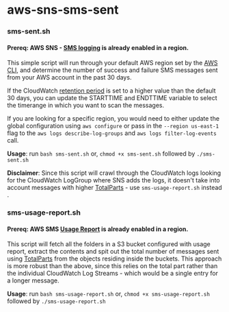 # aws-sns-sms-sent

### sms-sent.sh

#### Prereq: AWS SNS - [SMS logging](https://docs.aws.amazon.com/sns/latest/dg/sms_stats_cloudwatch.html#sms_stats_cloudwatch_logs) is already enabled in a region.

This simple script will run through your default AWS region set by the [AWS CLI](https://docs.aws.amazon.com/cli/latest/userguide/cli-chap-configure.html#cli-quick-configuration), and determine the number of success and failure SMS messages sent from your AWS account in the past 30 days.

If the CloudWatch [retention period](https://aws.amazon.com/cloudwatch/faqs/#AWS_resource_and_custom_metrics_monitoring) is set to a higher value than the default 30 days, you can update the STARTTIME and ENDTTIME variable to select the timerange in which you want to scan the messages.

If you are looking for a specific region, you would need to either update the global configuration using ```aws configure``` or pass in the ```--region us-east-1``` flag to the ```aws logs describe-log-groups``` and ```aws logs filter-log-events``` call.

**Usage**: run ```bash sms-sent.sh``` or, ```chmod +x sms-sent.sh``` followed by ```./sms-sent.sh```


**Disclaimer**: Since this script will crawl through the CloudWatch logs looking for the CloudWatch LogGroup where SNS adds the logs, it doesn't take into account messages with higher [TotalParts](https://docs.aws.amazon.com/sns/latest/dg/sms_stats_usage.html#example_report) - use ```sms-usage-report.sh``` instead . 

### sms-usage-report.sh

#### Prereq: AWS SMS [Usage Report](https://docs.aws.amazon.com/sns/latest/dg/sms_stats_usage.html) is already enabled in a region.

This script will fetch all the folders in a S3 bucket configured with usage report, extract the contents and spit out the total number of messages sent using [TotalParts](https://docs.aws.amazon.com/sns/latest/dg/sms_stats_usage.html#example_report) from the objects residing inside the buckets. This approach is more robust than the above, since this relies on the total part rather than the individual CloudWatch Log Streams - which would be a single entry for a longer message.

**Usage**: run ```bash sms-usage-report.sh``` or, ```chmod +x sms-usage-report.sh``` followed by ```./sms-usage-report.sh```
